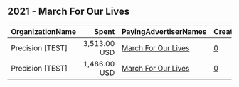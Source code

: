 ## 2021 - March For Our Lives 
|OrganizationName|Spent|PayingAdvertiserNames|CreativeUrls|Impressions|Genders|AgeBrackets|CountryCodes|BillingAddresses|CandidateBallotInformation|
|:---|---:|:---|:---|---:|:---|:---|:---|:---|:---|
|Precision [TEST]|3,513.00 USD|[March For Our Lives](2021/March_For_Our_Lives.md)|[0](https://www.snap.com/political-ads/asset/28569cf6d23552412410474bc5e7ffaab25c0d5bfba9024bdcf7601d01dc6a77?mediaType=jpg)|1,373,483||25-|united states|"1121 14th Street NW Suite 700,Washington,20005,US"||
|Precision [TEST]|1,486.00 USD|[March For Our Lives](2021/March_For_Our_Lives.md)|[0](https://www.snap.com/political-ads/asset/f324dbefda5103cd13bf4339352f8c9d5465ff8f47fe2fa7e880110059c8d02c?mediaType=jpg)|554,390||25-|united states|"1121 14th Street NW Suite 700,Washington,20005,US"||
